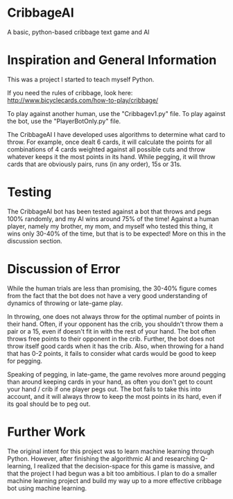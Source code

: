 # CribbageAI
A basic, python-based cribbage text game and AI

# Inspiration and General Information
This was a project I started to teach myself Python.

If you need the rules of cribbage, look here: 
http://www.bicyclecards.com/how-to-play/cribbage/

To play against another human, use the "Cribbagev1.py" file.
To play against the bot, use the "PlayerBotOnly.py" file.

The CribbageAI I have developed uses algorithms to determine what card to throw. For example, once dealt 6 cards, it will calculate the points for all combinations of 4 cards weighted against all possible cuts and throw whatever keeps it the most points in its hand. While pegging, it will throw cards that are obviously pairs, runs (in any order), 15s or 31s.

# Testing
The CribbageAI bot has been tested against a bot that throws and pegs 100% randomly, and my AI wins around 75% of the time! Against a human player, namely my brother, my mom, and myself who tested this thing, it wins only 30-40% of the time, but that is to be expected! More on this in the discussion section.

# Discussion of Error
While the human trials are less than promising, the 30-40% figure comes from the fact that the bot does not have a very good understanding of dynamics of throwing or late-game play.

In throwing, one does not always throw for the optimal number of points in their hand. Often, if your opponent has the crib, you shouldn't throw them a pair or a 15, even if doesn't fit in with the rest of your hand. The bot often throws free points to their opponent in the crib. Further, the bot does not throw itself good cards when it has the crib. Also, when throwing for a hand that has 0-2 points, it fails to consider what cards would be good to keep for pegging.

Speaking of pegging, in late-game, the game revolves more around pegging than around keeping cards in your hand, as often you don't get to count your hand / crib if one player pegs out. The bot fails to take this into account, and it will always throw to keep the most points in its hard, even if its goal should be to peg out. 

# Further Work
The original intent for this project was to learn machine learning through Python. However, after finishing the algorithmic AI and researching Q-learning, I realized that the decision-space for this game is massive, and that the project I had begun was a bit too ambitious. I plan to do a smaller machine learning project and build my way up to a more effective cribbage bot using machine learning.
